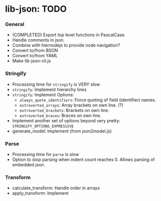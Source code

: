 # lib-json: TODO


### General

- (COMPLETED) Export top level functions in PascalCase.
- Handle comments in json.
- Combine with hiernodejs to provide node navigation?
- Convert to/from BSON
- Convert to/from YAML
- Make lib-json-cli.js


### Stringify

- Processing time for `stringify` is VERY slow
- `stringify`: Implement hierarchy lines
- `stringify`: Implement Options:
	- `always_quote_identifiers`: Force quoting of field (identifier) names.
	- `extroverted_arrays`: Array brackets on own line. (?)
	- `extroverted_brackets`: Brackets on own line.
	- `extroverted_braces`: Braces on own line.
- Implement another set of options beyond very pretty: `STRINGIFY_OPTIONS_EXPRESSIVE`
- generate_model: Implement (from json2model.js)


### Parse

- Processing time for `parse` is slow
- Option to stop parsing when indent count reaches 0. Allows parsing of embedded json.


### Transform

- calculate_transform: Handle order in arrays
- apply_transform: Implement

